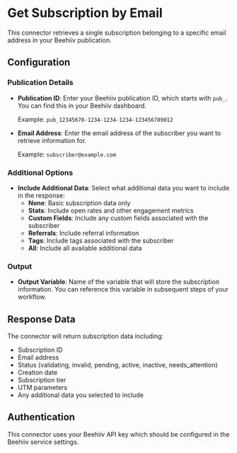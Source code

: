# Get Subscription by Email

This connector retrieves a single subscription belonging to a specific email address in your Beehiiv publication.

## Configuration

### Publication Details

- **Publication ID**: Enter your Beehiiv publication ID, which starts with `pub_`. You can find this in your Beehiiv dashboard.
  
  Example: `pub_12345678-1234-1234-1234-123456789012`

- **Email Address**: Enter the email address of the subscriber you want to retrieve information for.
  
  Example: `subscriber@example.com`

### Additional Options

- **Include Additional Data**: Select what additional data you want to include in the response:
  - **None**: Basic subscription data only
  - **Stats**: Include open rates and other engagement metrics
  - **Custom Fields**: Include any custom fields associated with the subscriber
  - **Referrals**: Include referral information
  - **Tags**: Include tags associated with the subscriber
  - **All**: Include all available additional data

### Output

- **Output Variable**: Name of the variable that will store the subscription information. You can reference this variable in subsequent steps of your workflow.

## Response Data

The connector will return subscription data including:

- Subscription ID
- Email address
- Status (validating, invalid, pending, active, inactive, needs_attention)
- Creation date
- Subscription tier
- UTM parameters
- Any additional data you selected to include

## Authentication

This connector uses your Beehiiv API key which should be configured in the Beehiiv service settings.